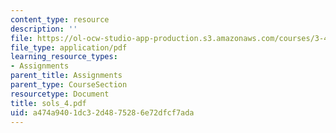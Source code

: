 ```yaml
---
content_type: resource
description: ''
file: https://ol-ocw-studio-app-production.s3.amazonaws.com/courses/3-45-magnetic-materials-spring-2004/a474a9401dc32d4875286e72dfcf7ada_sols_4.pdf
file_type: application/pdf
learning_resource_types:
- Assignments
parent_title: Assignments
parent_type: CourseSection
resourcetype: Document
title: sols_4.pdf
uid: a474a940-1dc3-2d48-7528-6e72dfcf7ada
---
```

